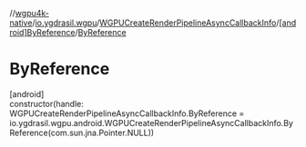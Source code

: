 //[wgpu4k-native](../../../../index.md)/[io.ygdrasil.wgpu](../../index.md)/[WGPUCreateRenderPipelineAsyncCallbackInfo](../index.md)/[[android]ByReference](index.md)/[ByReference](-by-reference.md)

# ByReference

[android]\
constructor(handle: WGPUCreateRenderPipelineAsyncCallbackInfo.ByReference = io.ygdrasil.wgpu.android.WGPUCreateRenderPipelineAsyncCallbackInfo.ByReference(com.sun.jna.Pointer.NULL))